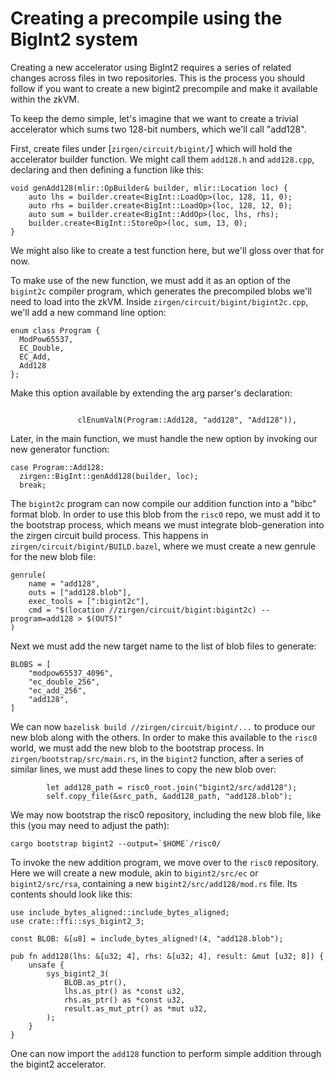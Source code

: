 # Creating a precompile using the BigInt2 system

Creating a new accelerator using BigInt2 requires a series of related changes across files in two repositories. This is the process you should follow if you want to create a new bigint2 precompile and make it available within the zkVM.

To keep the demo simple, let's imagine that we want to create a trivial accelerator which sums two 128-bit numbers, which we'll call "add128".


First, create files under [`zirgen/circuit/bigint/`] which will hold the accelerator builder function. We might call them `add128.h` and `add128.cpp`, declaring and then defining a function like this:

```
void genAdd128(mlir::OpBuilder& builder, mlir::Location loc) {
    auto lhs = builder.create<BigInt::LoadOp>(loc, 128, 11, 0);
    auto rhs = builder.create<BigInt::LoadOp>(loc, 128, 12, 0);
    auto sum = builder.create<BigInt::AddOp>(loc, lhs, rhs);  
    builder.create<BigInt::StoreOp>(loc, sum, 13, 0);
}
```

We might also like to create a test function here, but we'll gloss over that for now.

To make use of the new function, we must add it as an option of the `bigint2c` compiler program, which generates the precompiled blobs we'll need to load into the zkVM. Inside `zirgen/circuit/bigint/bigint2c.cpp`, we'll add a new command line option:

```
enum class Program {
  ModPow65537,
  EC_Double,
  EC_Add,
  Add128
};
```

Make this option available by extending the arg parser's declaration:
```
   
               clEnumValN(Program::Add128, "add128", "Add128")),
```

Later, in the main function, we must handle the new option by invoking our new generator function:

```
case Program::Add128:
  zirgen::BigInt::genAdd128(builder, loc);
  break;
```

The `bigint2c` program can now compile our addition function into a "bibc" format blob. In order to use this blob from the `risc0` repo, we must add it to the bootstrap process, which means we must integrate blob-generation into the zirgen circuit build process. This happens in `zirgen/circuit/bigint/BUILD.bazel`, where we must create a new genrule for the new blob file:

```
genrule(
    name = "add128",
    outs = ["add128.blob"],
    exec_tools = [":bigint2c"],
    cmd = "$(location //zirgen/circuit/bigint:bigint2c) --program=add128 > $(OUTS)"
)
```

Next we must add the new target name to the list of blob files to generate:

```
BLOBS = [
    "modpow65537_4096",
    "ec_double_256",
    "ec_add_256",
    "add128",
]
```

We can now `bazelisk build //zirgen/circuit/bigint/...` to produce our new blob along with the others. In order to make this available to the `risc0` world, we must add the new blob to the bootstrap process. In `zirgen/bootstrap/src/main.rs`, in the `bigint2` function, after a series of similar lines, we must add these lines to copy the new blob over:


```
        let add128_path = risc0_root.join("bigint2/src/add128");
        self.copy_file(&src_path, &add128_path, "add128.blob");
```

We may now bootstrap the risc0 repository, including the new blob file, like this (you may need to adjust the path):


```
cargo bootstrap bigint2 --output=`$HOME`/risc0/
```

To invoke the new addition program, we move over to the `risc0` repository. Here we will create a new module, akin to `bigint2/src/ec` or `bigint2/src/rsa`, containing a new `bigint2/src/add128/mod.rs` file. Its contents should look like this:


```
use include_bytes_aligned::include_bytes_aligned;
use crate::ffi::sys_bigint2_3;

const BLOB: &[u8] = include_bytes_aligned!(4, "add128.blob");

pub fn add128(lhs: &[u32; 4], rhs: &[u32; 4], result: &mut [u32; 8]) {
    unsafe {
        sys_bigint2_3(
            BLOB.as_ptr(),
            lhs.as_ptr() as *const u32,
            rhs.as_ptr() as *const u32,
            result.as_mut_ptr() as *mut u32,
        );
    }
}
```

One can now import the `add128` function to perform simple addition through the bigint2 accelerator.
